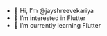 - 👋 Hi, I’m @jayshreevekariya
- 👀 I’m interested in Flutter
- 🌱 I’m currently learning Flutter

<!---
jayshreevekariya/jayshreevekariya is a ✨ special ✨ repository because its `README.md` (this file) appears on your GitHub profile.
You can click the Preview link to take a look at your changes.
--->
